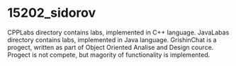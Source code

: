 # 15202_sidorov
CPPLabs directory contains labs, implemented in C++ language.
JavaLabas directory contains labs, implemented in Java language.
GrishinChat is a progect, written as part of Object Oriented Analise and Design cource. Progect is not compete, but magority of functionality is implemented. 
